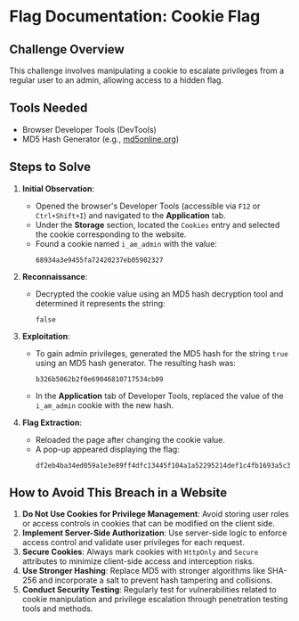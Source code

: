 # Flag Documentation: Cookie Flag

## Challenge Overview
This challenge involves manipulating a cookie to escalate privileges from a regular user to an admin, allowing access to a hidden flag.

## Tools Needed
- Browser Developer Tools (DevTools)
- MD5 Hash Generator (e.g., [md5online.org](https://www.md5online.org/))

## Steps to Solve

1. **Initial Observation**:
   - Opened the browser's Developer Tools (accessible via `F12` or `Ctrl+Shift+I`) and navigated to the **Application** tab.
   - Under the **Storage** section, located the `Cookies` entry and selected the cookie corresponding to the website.
   - Found a cookie named `i_am_admin` with the value:
     ```
     68934a3e9455fa72420237eb05902327
     ```

2. **Reconnaissance**:
   - Decrypted the cookie value using an MD5 hash decryption tool and determined it represents the string:
     ```
     false
     ```

3. **Exploitation**:
   - To gain admin privileges, generated the MD5 hash for the string `true` using an MD5 hash generator. The resulting hash was:
     ```
     b326b5062b2f0e69046810717534cb09
     ```
   - In the **Application** tab of Developer Tools, replaced the value of the `i_am_admin` cookie with the new hash.

4. **Flag Extraction**:
   - Reloaded the page after changing the cookie value.
   - A pop-up appeared displaying the flag:
     ```
     df2eb4ba34ed059a1e3e89ff4dfc13445f104a1a52295214def1c4fb1693a5c3
     ```

## How to Avoid This Breach in a Website
1. **Do Not Use Cookies for Privilege Management**: Avoid storing user roles or access controls in cookies that can be modified on the client side.
2. **Implement Server-Side Authorization**: Use server-side logic to enforce access control and validate user privileges for each request.
3. **Secure Cookies**: Always mark cookies with `HttpOnly` and `Secure` attributes to minimize client-side access and interception risks.
4. **Use Stronger Hashing**: Replace MD5 with stronger algorithms like SHA-256 and incorporate a salt to prevent hash tampering and collisions.
5. **Conduct Security Testing**: Regularly test for vulnerabilities related to cookie manipulation and privilege escalation through penetration testing tools and methods.


